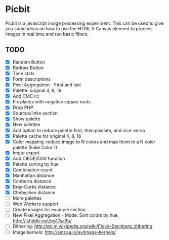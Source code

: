 # Picbit
Picbit is a javascript image processing experiment. This can be used to give you some ideas on how to use the HTML 5 Canvas element to process images in real time and run basic filters.

## TODO
- [x] Random Button
- [x] Redraw Button
- [x] Time stats
- [x] Form descriptions
- [x] Pixel Aggregation - First and last
- [x] Palette: original 4, 8, 16
- [x] Add CMC l:c
- [x] Fix places with negative square roots
- [x] Drop PHP
- [x] Sources/links section
- [x] Show palette
- [x] New palettes
- [x] Add option to reduce palette first, then pixelate, and vice-versa
- [x] Palette cache for original 4, 8, 16
- [x] Color mapping: reduce image to N colors and map them to a N color palette (Fake Color 1)
- [x] Imgur export
- [x] Add CIEDE2000 function
- [x] Palette sorting by hue
- [x] Combination count
- [x] Manhattan distance
- [x] Canberra distance
- [x] Bray-Curtis distance
- [x] Chebyshev distance
- [ ] More palettes
- [ ] Web Workers support
- [ ] Create images for example section
- [ ] New Pixel Aggregation - Mode: Sort colors by hue, http://jsfiddle.net/bg17sa9b/
- [ ] Dithering: http://en.m.wikipedia.org/wiki/Floyd–Steinberg_dithering
- [ ] Image kernels: http://setosa.io/ev/image-kernels/
